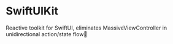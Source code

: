 # SwiftUIKit
Reactive toolkit for SwiftUI, eliminates MassiveViewController in unidirectional action/state flow🚀
